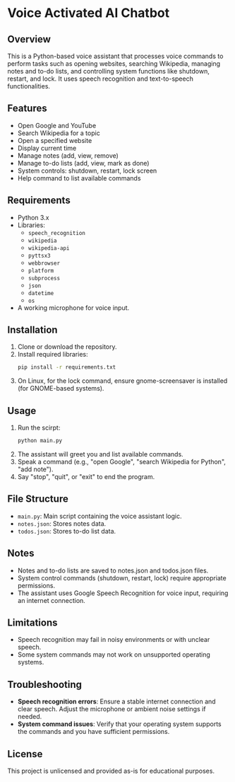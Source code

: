 # Voice Activated AI Chatbot
## Overview
This is a Python-based voice assistant that processes voice commands to perform tasks such as opening websites, searching Wikipedia, managing notes and to-do lists, and controlling system functions like shutdown, restart, and lock. It uses speech recognition and text-to-speech functionalities.

## Features
- Open Google and YouTube
- Search Wikipedia for a topic
- Open a specified website
- Display current time
- Manage notes (add, view, remove)
- Manage to-do lists (add, view, mark as done)
- System controls: shutdown, restart, lock screen
- Help command to list available commands

## Requirements
- Python 3.x
- Libraries:
  - `speech_recognition`
  - `wikipedia`
  - `wikipedia-api`
  - `pyttsx3`
  - `webbrowser`
  - `platform`
  - `subprocess`
  - `json`
  - `datetime`
  - `os`
- A working microphone for voice input.


## Installation
1. Clone or download the repository.
2. Install required libraries:
     ```bash
     pip install -r requirements.txt
     ```
3. On Linux, for the lock command, ensure gnome-screensaver is installed (for GNOME-based systems).

## Usage
1. Run the scirpt:
     ```bash
     python main.py
     ```
2. The assistant will greet you and list available commands.
3. Speak a command (e.g., "open Google", "search Wikipedia for Python", "add note").
4. Say "stop", "quit", or "exit" to end the program.

## File Structure
- `main.py`: Main script containing the voice assistant logic.
- `notes.json`: Stores notes data.
- `todos.json`: Stores to-do list data.

## Notes
- Notes and to-do lists are saved to notes.json and todos.json files.
- System control commands (shutdown, restart, lock) require appropriate permissions.
- The assistant uses Google Speech Recognition for voice input, requiring an internet connection.

## Limitations
- Speech recognition may fail in noisy environments or with unclear speech.
- Some system commands may not work on unsupported operating systems.

## Troubleshooting
- **Speech recognition errors**: Ensure a stable internet connection and clear speech. Adjust the microphone or ambient noise settings if needed.
- **System command issues**: Verify that your operating system supports the commands and you have sufficient permissions.

## License
This project is unlicensed and provided as-is for educational purposes.
